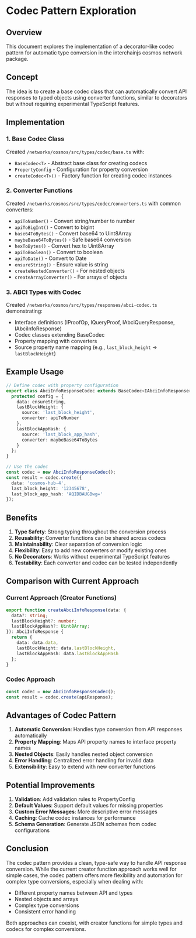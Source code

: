 # Codec Pattern Exploration

## Overview
This document explores the implementation of a decorator-like codec pattern for automatic type conversion in the interchainjs cosmos network package.

## Concept
The idea is to create a base codec class that can automatically convert API responses to typed objects using converter functions, similar to decorators but without requiring experimental TypeScript features.

## Implementation

### 1. Base Codec Class
Created `/networks/cosmos/src/types/codec/base.ts` with:
- `BaseCodec<T>` - Abstract base class for creating codecs
- `PropertyConfig` - Configuration for property conversion
- `createCodec<T>()` - Factory function for creating codec instances

### 2. Converter Functions
Created `/networks/cosmos/src/types/codec/converters.ts` with common converters:
- `apiToNumber()` - Convert string/number to number
- `apiToBigInt()` - Convert to bigint
- `base64ToBytes()` - Convert base64 to Uint8Array
- `maybeBase64ToBytes()` - Safe base64 conversion
- `hexToBytes()` - Convert hex to Uint8Array
- `apiToBoolean()` - Convert to boolean
- `apiToDate()` - Convert to Date
- `ensureString()` - Ensure value is string
- `createNestedConverter()` - For nested objects
- `createArrayConverter()` - For arrays of objects

### 3. ABCI Types with Codec
Created `/networks/cosmos/src/types/responses/abci-codec.ts` demonstrating:
- Interface definitions (IProofOp, IQueryProof, IAbciQueryResponse, IAbciInfoResponse)
- Codec classes extending BaseCodec
- Property mapping with converters
- Source property name mapping (e.g., `last_block_height` → `lastBlockHeight`)

## Example Usage

```typescript
// Define codec with property configuration
export class AbciInfoResponseCodec extends BaseCodec<IAbciInfoResponse> {
  protected config = {
    data: ensureString,
    lastBlockHeight: {
      source: 'last_block_height',
      converter: apiToNumber
    },
    lastBlockAppHash: {
      source: 'last_block_app_hash',
      converter: maybeBase64ToBytes
    }
  };
}

// Use the codec
const codec = new AbciInfoResponseCodec();
const result = codec.create({
  data: 'cosmos-hub-4',
  last_block_height: '12345678',
  last_block_app_hash: 'AQIDBAUGBwg='
});
```

## Benefits

1. **Type Safety**: Strong typing throughout the conversion process
2. **Reusability**: Converter functions can be shared across codecs
3. **Maintainability**: Clear separation of conversion logic
4. **Flexibility**: Easy to add new converters or modify existing ones
5. **No Decorators**: Works without experimental TypeScript features
6. **Testability**: Each converter and codec can be tested independently

## Comparison with Current Approach

### Current Approach (Creator Functions)
```typescript
export function createAbciInfoResponse(data: {
  data?: string;
  lastBlockHeight?: number;
  lastBlockAppHash?: Uint8Array;
}): AbciInfoResponse {
  return {
    data: data.data,
    lastBlockHeight: data.lastBlockHeight,
    lastBlockAppHash: data.lastBlockAppHash
  };
}
```

### Codec Approach
```typescript
const codec = new AbciInfoResponseCodec();
const result = codec.create(apiResponse);
```

## Advantages of Codec Pattern

1. **Automatic Conversion**: Handles type conversion from API responses automatically
2. **Property Mapping**: Maps API property names to interface property names
3. **Nested Objects**: Easily handles nested object conversion
4. **Error Handling**: Centralized error handling for invalid data
5. **Extensibility**: Easy to extend with new converter functions

## Potential Improvements

1. **Validation**: Add validation rules to PropertyConfig
2. **Default Values**: Support default values for missing properties
3. **Custom Error Messages**: More descriptive error messages
4. **Caching**: Cache codec instances for performance
5. **Schema Generation**: Generate JSON schemas from codec configurations

## Conclusion

The codec pattern provides a clean, type-safe way to handle API response conversion. While the current creator function approach works well for simple cases, the codec pattern offers more flexibility and automation for complex type conversions, especially when dealing with:
- Different property names between API and types
- Nested objects and arrays
- Complex type conversions
- Consistent error handling

Both approaches can coexist, with creator functions for simple types and codecs for complex conversions.